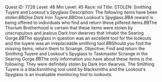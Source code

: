Quest ID: 7728
Level: 48
Min Level: 45
Race: nil
Title: STOLEN: Smithing Tuyere and Lookout's Spyglass
Description: The following items have been stolen:$B$B*One Dark Iron Tuyere.$B$B*One Lookout's Spyglass.$B$BA reward is being offered to individuals who find and return these pilfered items.$B$BThe Thorium Brotherhood is certain that these items were stolen by unscrupulous and jealous Dark Iron dwarves that inhabit the Searing Gorge.$B$BThe spyglass in question was an excellent tool for the lookouts and the tuyere was an irreplaceable smithing tool.$B$BShould you find the missing items, return them to Scrange.
Objective: Find and return the Smithing Tuyere and Lookout's Spyglass to Taskmaster Scrange in the Searing Gorge.$B$BThe only information you have about these items is the following: They were definitely stolen by Dark Iron dwarves. The Smithing Tuyere is a blacksmithing tool used by blacksmiths and the Lookout's Spyglass is an invaluable monitoring tool to lookouts. 
